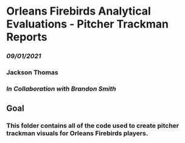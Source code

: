 # Orleans Firebirds Analytical Evaluations - Pitcher Trackman Reports
### *09/01/2021*

### **Jackson Thomas**
### *In Collaboration with Brandon Smith*

## Goal
### This folder contains all of the code used to create pitcher trackman visuals for Orleans Firebirds players. 
